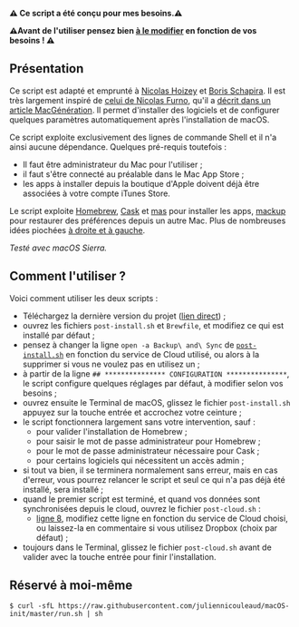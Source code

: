 **⚠️ Ce script a été conçu pour mes besoins.⚠️**

**⚠️Avant de l'utiliser pensez bien [à le modifier](https://github.com/juliennicouleaud/macOS-init#comment-lutiliser) en fonction de vos besoins ! ⚠️**

## Présentation

Ce script est adapté et emprunté à [Nicolas Hoizey](https://github.com/nhoizey/macOS-init) et [Boris Schapira](https://github.com/borisschapira/macOS-init). Il est très largement inspiré de [celui de Nicolas Furno](https://github.com/nicolinuxfr/macOS-post-installation), qu'il a [décrit dans un article MacGénération](https://www.macg.co/logiciels/2017/01/un-script-pour-configurer-automatiquement-un-nouveau-mac-96652). Il permet d'installer des logiciels et de configurer quelques paramètres automatiquement après l'installation de macOS.

Ce script exploite exclusivement des lignes de commande Shell et il n'a ainsi aucune dépendance. Quelques pré-requis toutefois :

- Il faut être administrateur du Mac pour l'utiliser ;
- il faut s'être connecté au préalable dans le Mac App Store ;
- les apps à installer depuis la boutique d'Apple doivent déjà être associées à votre compte iTunes Store.

Le script exploite [Homebrew](http://brew.sh "Homebrew — The missing package manager for macOS"), [Cask](https://caskroom.github.io) et [mas](https://github.com/mas-cli/mas) pour installer les apps, [mackup](https://github.com/lra/mackup) pour restaurer des préférences depuis un autre Mac. Plus de nombreuses idées piochées [à droite et à gauche](https://github.com/nicolinuxfr/macOS-post-installation#inspirations).

*Testé avec macOS Sierra.*

## Comment l'utiliser ?

Voici comment utiliser les deux scripts :

- Téléchargez la dernière version du projet ([lien direct](https://github.com/juliennicouleaud/macOS-init/archive/master.zip)) ;
- ouvrez les fichiers `post-install.sh` et `Brewfile`, et modifiez ce qui est installé par défaut ;
- pensez à changer la ligne `open -a Backup\ and\ Sync` de [`post-install.sh`](https://github.com/juliennicouleaud/macOS-init/blob/master/post-install.sh) en fonction du service de Cloud utilisé, ou alors à la supprimer si vous ne voulez pas en utilisez un ;
- à partir de la ligne `## *************** CONFIGURATION ***************`, le script configure quelques réglages par défaut, à modifier selon vos besoins ;
- ouvrez ensuite le Terminal de macOS, glissez le fichier `post-install.sh` appuyez sur la touche entrée et accrochez votre ceinture ;
- le script fonctionnera largement sans votre intervention, sauf :
  - pour valider l'installation de Homebrew ;
  - pour saisir le mot de passe administrateur pour Homebrew ;
  - pour le mot de passe administrateur nécessaire pour Cask ;
  - pour certains logiciels qui nécessitent un accès admin ;
- si tout va bien, il se terminera normalement sans erreur, mais en cas d'erreur, vous pourrez relancer le script et seul ce qui n'a pas déjà été installé, sera installé ;
- quand le premier script est terminé, et quand vos données sont synchronisées depuis le cloud, ouvrez le fichier `post-cloud.sh` :
  - [ligne 8](https://github.com/juliennicouleaud/macOS-init/blob/master/post-cloud.sh#L8), modifiez cette ligne en fonction du service de Cloud choisi, ou laissez-la en commentaire si vous utilisez Dropbox (choix par défaut) ;
- toujours dans le Terminal, glissez le fichier `post-cloud.sh` avant de valider avec la touche entrée pour finir l'installation.


## Réservé à moi-même

```shell
$ curl -sfL https://raw.githubusercontent.com/juliennicouleaud/macOS-init/master/run.sh | sh
```